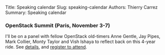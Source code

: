Title: Speaking calendar
Slug: speaking-calendar
Authors: Thierry Carrez
Summary: Speaking calendar


### OpenStack Summit (Paris, November 3-7)

I'll be on a panel with fellow OpenStack old-timers Anne Gentle, Jay Pipes,
Mark Collier, Monty Taylor and Vish Ishaya to reflect back on this 4-year
ride. See [details](https://openstacksummitnovember2014paris.sched.org/event/29029c98ef6ea2c68f65b3d1debc77e3), and [register to attend](https://www.openstack.org/summit/openstack-paris-summit-2014/).
